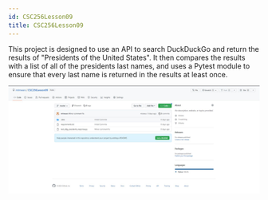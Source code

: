 ```yaml
---
id: CSC256Lesson09
title: CSC256Lesson09
---
```


This project is designed to use an API to search DuckDuckGo and return the results of "Presidents of the United States". It then compares the results with a list of all of the presidents last names, and uses a Pytest module to ensure that every last name is returned in the results at least once.

![Screenshot of the project github landing page](./assets/portfolioprojectpic.jpg)
